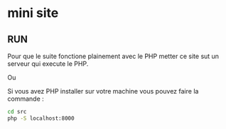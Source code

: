 # mini site

## RUN

Pour que le suite fonctione plainement avec le PHP metter ce site sut un serveur qui execute le PHP.

Ou

Si vous avez PHP installer sur votre machine vous pouvez faire la commande :

```bash
cd src
php -S localhost:8000
```
